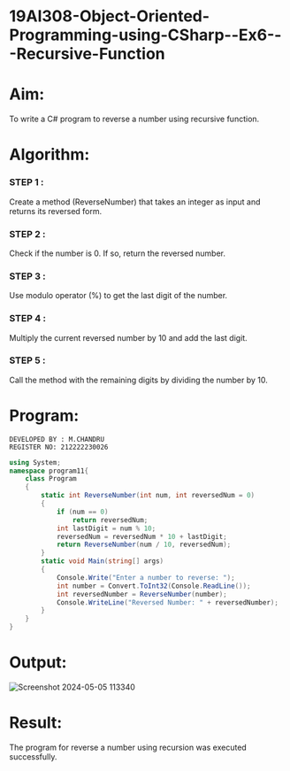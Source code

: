 # 19AI308-Object-Oriented-Programming-using-CSharp--Ex6---Recursive-Function


# Aim: 
To write a C# program to reverse a number using recursive function.

# Algorithm:

### STEP 1 : 
Create a method (ReverseNumber) that takes an integer as input and returns its reversed form.
### STEP 2 :
 Check if the number is 0. If so, return the reversed number.
### STEP 3 :
 Use modulo operator (%) to get the last digit of the number.
### STEP 4 :
 Multiply the current reversed number by 10 and add the last digit.
### STEP 5 :
 Call the method with the remaining digits by dividing the number by 10.

# Program:
```
DEVELOPED BY : M.CHANDRU
REGISTER NO: 212222230026
```
```C#
using System;
namespace program11{
    class Program
    {
        static int ReverseNumber(int num, int reversedNum = 0)
        {
            if (num == 0)
                return reversedNum;
            int lastDigit = num % 10;
            reversedNum = reversedNum * 10 + lastDigit;
            return ReverseNumber(num / 10, reversedNum);
        }
        static void Main(string[] args)
        {
            Console.Write("Enter a number to reverse: ");
            int number = Convert.ToInt32(Console.ReadLine());
            int reversedNumber = ReverseNumber(number);
            Console.WriteLine("Reversed Number: " + reversedNumber);
        }
    }
}
```
# Output:

![Screenshot 2024-05-05 113340](https://github.com/chandrumathiyazhagan/19AI308-Object-Oriented-Programming-using-CSharp--Ex6---Recursive-Function/assets/119393023/e8b8b424-985d-4f11-8485-59b55586005d)

# Result:
The program for reverse a number using recursion was executed successfully.
